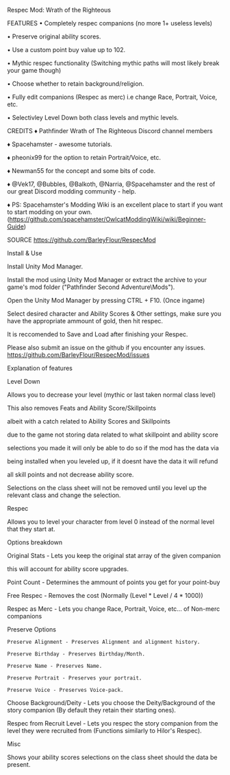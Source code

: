 
Respec Mod: Wrath of the Righteous

FEATURES 
• Completely respec companions (no more 1+ useless levels)

• Preserve original ability scores.

• Use a custom point buy value up to 102.

• Mythic respec functionality (Switching mythic paths will most likely break your game though)

• Choose whether to retain background/religion.

• Fully edit companions (Respec as merc) i.e change Race, Portrait, Voice, etc.

• Selectivley Level Down both class levels and mythic levels.

CREDITS
♦ Pathfinder Wrath of The Righteous Discord channel members

♦ Spacehamster - awesome tutorials.

♦ pheonix99 for the option to retain Portrait/Voice, etc.

♦ Newman55 for the concept and some bits of code.

♦ @Vek17, @Bubbles, @Balkoth, @Narria, @Spacehamster and the rest of our great Discord modding community - help.

♦ PS: Spacehamster's Modding Wiki is an excellent place to start if you want to start modding on your own. (https://github.com/spacehamster/OwlcatModdingWiki/wiki/Beginner-Guide)

SOURCE
https://github.com/BarleyFlour/RespecMod




Install & Use

 Install Unity Mod Manager﻿﻿.
 
 Install the mod using Unity Mod Manager﻿ or extract the archive to your game's mod folder ("Pathfinder Second Adventure\Mods").
 
 Open the Unity Mod Manager﻿ by pressing CTRL + F10. (Once ingame)
 
 Select desired character and Ability Scores & Other settings, make sure you have the appropriate ammount of gold, then hit respec.
 
 It is reccomended to Save and Load after finishing your Respec.
 


Please also submit an issue on the github if you encounter any issues. https://github.com/BarleyFlour/RespecMod/issues

Explanation of features

 Level Down

  Allows you to decrease your level (mythic or last taken normal class level)

  This also removes Feats and Ability Score/Skillpoints

  albeit with a catch related to Ability Scores and Skillpoints

  due to the game not storing data related to what skillpoint and ability score

  selections you made it will only be able to do so if the mod has the data via

  being installed when you leveled up, if it doesnt have the data it will refund

  all skill points and not decrease ability score.

  Selections on the class sheet will not be removed until you level up the relevant class and change the selection.

 Respec

  Allows you to level your character from level 0 instead of the normal level that they start at.

  Options breakdown

   Original Stats - Lets you keep the original stat array of the given companion

   this will account for ability score upgrades.

   Point Count - Determines the ammount of points you get for your point-buy

   Free Respec - Removes the cost (Normally (Level * Level / 4 * 1000))

   Respec as Merc - Lets you change Race, Portrait, Voice, etc... of Non-merc companions

   Preserve Options

    Preserve Alignment - Preserves Alignment and alignment history.

    Preserve Birthday - Preserves Birthday/Month.

    Preserve Name - Preserves Name.

    Preserve Portrait - Preserves your portrait.

    Preserve Voice - Preserves Voice-pack.

   Choose Background/Deity - Lets you choose the Deity/Background of the story companion (By default they retain their starting ones).

   Respec from Recruit Level - Lets you respec the story companion from the level they were recruited from (Functions similarly to Hilor's Respec).

  Misc

   Shows your ability scores selections on the class sheet should the data be        present.
